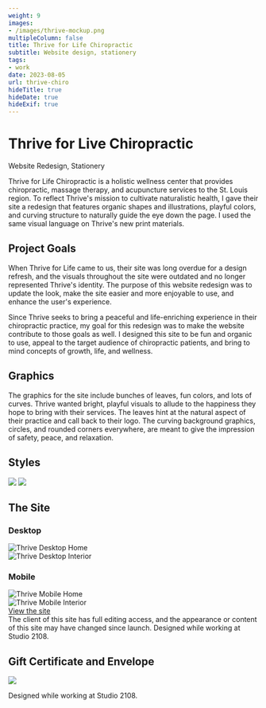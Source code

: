 ```yaml
---
weight: 9
images:
- /images/thrive-mockup.png
multipleColumn: false
title: Thrive for Life Chiropractic
subtitle: Website design, stationery
tags:
- work
date: 2023-08-05
url: thrive-chiro
hideTitle: true
hideDate: true
hideExif: true
---
```

# Thrive for Live Chiropractic
<div class="subtitle">Website Redesign, Stationery</div>

Thrive for Life Chiropractic is a holistic wellness center that provides chiropractic, massage therapy, and acupuncture services to the St. Louis region. To reflect Thrive's mission to cultivate naturalistic health, I gave their site a redesign that features organic shapes and illustrations, playful colors, and curving structure to naturally guide the eye down the page. I used the same visual language on Thrive's new print materials.

## Project Goals
When Thrive for Life came to us, their site was long overdue for a design refresh, and the visuals throughout the site were outdated and no longer represented Thrive's identity. The purpose of this website redesign was to update the look, make the site easier and more enjoyable to use, and enhance the user's experience. 

Since Thrive seeks to bring a peaceful and life-enriching experience in their chiropractic practice, my goal for this redesign was to make the website contribute to those goals as well. I designed this site to be fun and organic to use, appeal to the target audience of chiropractic patients, and bring to mind concepts of growth, life, and wellness. 

## Graphics
The graphics for the site include bunches of leaves, fun colors, and lots of curves. Thrive wanted bright, playful visuals to allude to the happiness they hope to bring with their services. The leaves hint at the natural aspect of their practice and call back to their logo. The curving background graphics, circles, and rounded corners everywhere, are meant to give the impression of safety, peace, and relaxation.

## Styles

![](/images/thrive/colors.png)
![](/images/thrive/fonts.png)

## The Site

### Desktop
<div class="scroll-box"><img src="/images/thrive/Home-Desktop.png" alt="Thrive Desktop Home"/></div>
<div class="scroll-box"><img src="/images/thrive/Interior-Desktop.png" alt="Thrive Desktop Interior"/></div>

### Mobile
<div class="scroll-box"><img src="/images/thrive/Home-Mobile.png" alt="Thrive Mobile Home"/></div>
<div class="scroll-box"><img src="/images/thrive/Interior-Mobile.png" alt="Thrive Mobile Interior"/></div>

<div class="button"><a href="https://thrive4lifenow.com" target="_blank">View the site</a></div>

<div class="small-text">The client of this site has full editing access, and the appearance or content of this site may have changed since launch. Designed while working at Studio 2108.</div>


## Gift Certificate and Envelope

![](/images/thrive/print/card-and-envelope.jpg)

<div class="small-text">Designed while working at Studio 2108.</div>
